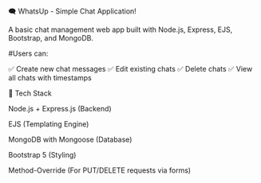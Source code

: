 🗨️ WhatsUp - Simple Chat Application!

A basic chat management web app built with Node.js, Express, EJS, Bootstrap, and MongoDB.

#Users can:

✅ Create new chat messages
✅ Edit existing chats
✅ Delete chats
✅ View all chats with timestamps

🚀 Tech Stack

Node.js + Express.js (Backend)

EJS (Templating Engine)

MongoDB with Mongoose (Database)

Bootstrap 5 (Styling)

Method-Override (For PUT/DELETE requests via forms)

